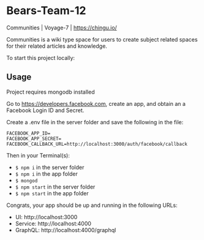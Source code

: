 # Bears-Team-12
Communities | Voyage-7 | https://chingu.io/

Communities is a wiki type space for users to create subject related spaces for their related articles and knowledge. 

To start this project locally: 

## Usage

Project requires mongodb installed

Go to https://developers.facebook.com, create an app, and obtain an a Facebook Login ID and Secret.

Create a .env file in the server folder and save the following in the file:
```
FACEBOOK_APP_ID=
FACEBOOK_APP_SECRET=
FACEBOOK_CALLBACK_URL=http://localhost:3000/auth/facebook/callback
```

Then in your Terminal(s):

* `$ npm i` in the server folder
* `$ npm i` in the app folder
* `$ mongod`
* `$ npm start` in the server folder
* `$ npm start` in the app folder

Congrats, your app should be up and running in the following URLs:

* UI: http://localhost:3000
* Service: http://localhost:4000
* GraphQL: http://localhost:4000/graphql
